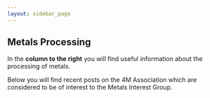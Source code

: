 ```yaml
---
layout: sidebar_page
---
```


## Metals Processing

<!--break-->
In the **column to the right** you will find useful information about the processing of metals.  
  
Below you will find recent posts on the 4M Association which are considered to be of interest to the Metals Interest Group.